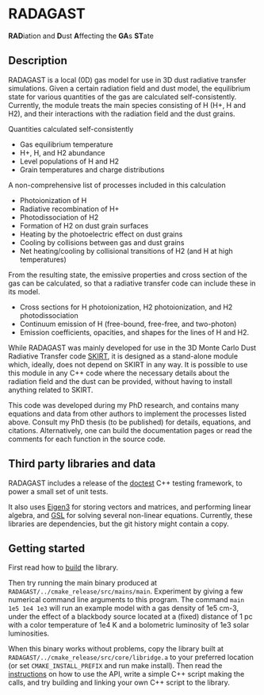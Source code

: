 # RADAGAST
**RAD**iation and **D**ust **A**ffecting the **GA**s **ST**ate

## Description
RADAGAST is a local (0D) gas model for use in 3D dust radiative transfer simulations. Given a
certain radiation field and dust model, the equilibrium state for various quantities of the gas
are calculated self-consistently. Currently, the module treats the main species consisting of H
(H+, H and H2), and their interactions with the radiation field and the dust grains.

Quantities calculated self-consistently
- Gas equilibrium temperature
- H+, H, and H2 abundance
- Level populations of H and H2
- Grain temperatures and charge distributions

A non-comprehensive list of processes included in this calculation
- Photoionization of H
- Radiative recombination of H+
- Photodissociation of H2
- Formation of H2 on dust grain surfaces
- Heating by the photoelectric effect on dust grains
- Cooling by collisions between gas and dust grains
- Net heating/cooling by collisional transitions of H2 (and H at high temperatures)

From the resulting state, the emissive properties and cross section of the gas can be calculated, so that a radiative transfer code can include these in its model.
- Cross sections for H photoionization, H2 photoionization, and H2 photodissociation
- Continuum emission of H (free-bound, free-free, and two-photon)
- Emission coefficients, opacities, and shapes for the lines of H and H2.

While RADAGAST was mainly developed for use in the 3D Monte Carlo Dust Radiative Transfer code <a
href="http://www.skirt.ugent.be">SKIRT</a>, it is designed as a stand-alone module which,
ideally, does not depend on SKIRT in any way. It is possible to use this module in any C++ code
where the necessary details about the radiation field and the dust can be provided, without
having to install anything related to SKIRT.

This code was developed during my PhD research, and contains many equations and data from other authors to implement the processes listed above. Consult my PhD thesis (to be published) for details, equations, and citations. Alternatively, one can build the documentation pages or read the comments for each function in the source code.

## Third party libraries and data
RADAGAST includes a release of the <a href="https://github.com/onqtam/doctest">doctest</a> C++
testing framework, to power a small set of unit tests.

It also uses <a href="https://eigen.tuxfamily.org">Eigen3</a> for storing vectors and matrices,
and performing linear algebra, and <a href="https://www.gnu.org/software/gsl/">GSL</a> for
solving several non-linear equations. Currently, these libraries are dependencies, but the git
history might contain a copy.

## Getting started
First read how to [build](dox/build.md) the library.

Then try running the main binary produced at `RADAGAST/../cmake_release/src/mains/main`.
Experiment by giving a few numerical command line arguments to this program. The command
``` main 1e5 1e4 1e3 ```
will run an example model with a gas density of 1e5 cm-3, under the effect
of a blackbody source located at a (fixed) distance of 1 pc with a color temperature of 1e4 K and a
bolometric luminosity of 1e3 solar luminosities.

When this binary works without problems, copy the library built at
`RADAGAST/../cmake_release/src/core/libridge.a` to your preferred location (or set
`CMAKE_INSTALL_PREFIX` and run make install). Then read the [instructions](dox/use.md) on how to
use the API, write a simple C++ script making the calls, and try building and linking your own
C++ script to the library.
